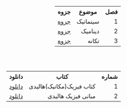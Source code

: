 <div dir="rtl"align="center">
  <div dir=rtl align="center">

<table>
  <tr>
    <th>فصل</th>
    <th>موضوع</th>
    <th>جزوه</th>
  </tr>
  <tr>
    <td>1</td>
    <td>سینماتیک</td>
    <td><a href="https://drive.google.com/drive/folders/15G6cpwVp1Lwhi79Cn5duKrjx4nn7t8Ea?usp=drive_link">جزوه</a></td>
  </tr>
    <tr>
    <td>2</td>
    <td>دینامیک</td>
    <td><a href="https://drive.google.com/drive/folders/1PQjFdbNSp3q3lwAIJWMqCEvyXWrwOGnH?usp=drive_link">جزوه</a></td>
  </tr>
    <tr>
    <td>3</td>
    <td>تکانه</td>
    <td><a href="https://drive.google.com/drive/folders/15G6cpwVp1Lwhi79Cn5duKrjx4nn7t8Ea?usp=drive_link">جزوه</a></td>
  </tr>
</table>

<br><br>
</div>
<div dir=rtl>
<table>
  <tr>
    <th>شماره</th>
    <th>کتاب</th>
    <th>دانلود</th>
  </tr>
  <tr>
    <td>1</td>
    <td>کتاب فیزیک(مکانیک)هالیدی</td>
    <td><a href="https://drive.google.com/file/d/16zQ1HEECulmppWUKzb5B-esy4MYbaMjw/view?usp=drive_link">دانلود</a></td>
  </tr>
  <tr>
    <td>2</td>
    <td>مبانی فیزیک هالیدی</td>
    <td><a href="https://github.com/EnAnsari/bcp-hsu/releases/tag/1.1.0">دانلود</a></td>
  </tr>
<table>
</div>

</div>
